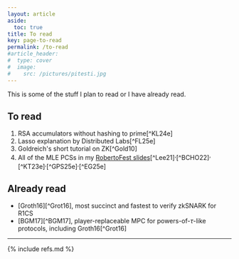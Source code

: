```yaml
---
layout: article
aside:
  toc: true
title: To read
key: page-to-read
permalink: /to-read
#article_header:
#  type: cover
#  image:
#    src: /pictures/pitesti.jpg
---
```


This is some of the stuff I plan to read or I have already read.

## To read

 1. RSA accumulators without hashing to prime[^KL24e]
 1. Lasso explanation by Distributed Labs[^FL25e]
 1. Goldreich's short tutorial on ZK[^Gold10]
 1. All of the MLE PCSs in my [RobertoFest slides](https://docs.google.com/presentation/d/1aKFLECpi4nikzU3qzCx51xl1fmuJQq183jEdWbcks-k)[^Lee21]$^,$[^BCHO22]$^,$[^KT23e]$^,$[^GPS25e]$^,$[^EG25e]

## Already read

 - [Groth16][^Grot16], most succinct and fastest to verify zkSNARK for R1CS
 - [BGM17][^BGM17], player-replaceable MPC for powers-of-$\tau$-like protocols, including Groth16[^Grot16]

---

{% include refs.md %}
